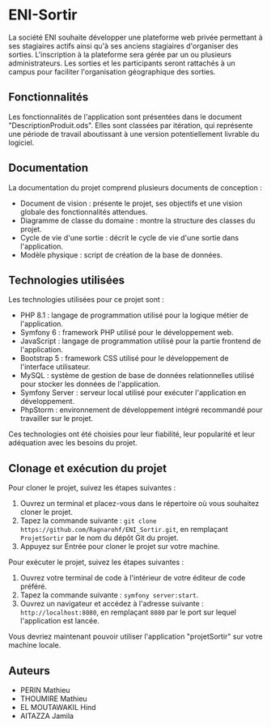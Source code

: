 # ENI-Sortir

La société ENI souhaite développer une plateforme web privée permettant à ses stagiaires actifs ainsi qu'à ses anciens
stagiaires d'organiser des sorties. L'inscription à la plateforme sera gérée par un ou plusieurs administrateurs. Les
sorties et les participants seront rattachés à un campus pour faciliter l'organisation géographique des sorties.

## Fonctionnalités

Les fonctionnalités de l'application sont présentées dans le document "DescriptionProduit.ods". Elles sont classées par
itération, qui représente une période de travail aboutissant à une version potentiellement livrable du logiciel.

## Documentation

La documentation du projet comprend plusieurs documents de conception :

- Document de vision : présente le projet, ses objectifs et une vision globale des fonctionnalités attendues.
- Diagramme de classe du domaine : montre la structure des classes du projet.
- Cycle de vie d'une sortie : décrit le cycle de vie d'une sortie dans l'application.
- Modèle physique : script de création de la base de données.

## Technologies utilisées

Les technologies utilisées pour ce projet sont :

- PHP 8.1 : langage de programmation utilisé pour la logique métier de l'application.
- Symfony 6 : framework PHP utilisé pour le développement web.
- JavaScript : langage de programmation utilisé pour la partie frontend de l'application.
- Bootstrap 5 : framework CSS utilisé pour le développement de l'interface utilisateur.
- MySQL : système de gestion de base de données relationnelles utilisé pour stocker les données de l'application.
- Symfony Server : serveur local utilisé pour exécuter l'application en développement.
- PhpStorm : environnement de développement intégré recommandé pour travailler sur le projet.

Ces technologies ont été choisies pour leur fiabilité, leur popularité et leur adéquation avec les besoins du projet.

## Clonage et exécution du projet

Pour cloner le projet, suivez les étapes suivantes :

1. Ouvrez un terminal et placez-vous dans le répertoire où vous souhaitez cloner le projet.
2. Tapez la commande suivante : `git clone https://github.com/Ragnarohf/ENI_Sortir.git`, en remplaçant `ProjetSortir`
   par le nom du dépôt Git du projet.
3. Appuyez sur Entrée pour cloner le projet sur votre machine.

Pour exécuter le projet, suivez les étapes suivantes :

1. Ouvrez votre terminal de code à l'intérieur de votre éditeur de code préféré.
2. Tapez la commande suivante : `symfony server:start`.
3. Ouvrez un navigateur et accédez à l'adresse suivante : `http://localhost:8080`, en remplaçant `8080` par le port sur
   lequel l'application est lancée.

Vous devriez maintenant pouvoir utiliser l'application "projetSortir" sur votre machine locale.

## Auteurs

- PERIN Mathieu
- THOUMIRE Mathieu
- EL MOUTAWAKIL Hind
- AITAZZA Jamila
